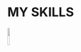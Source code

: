 # MY SKILLS
<img src='[https://lh7-us.googleusercontent.com/slidesz/AGV_vUf9chy62nFCJawVtJiyrFHyKbilEhi7yOH5M_CGs_tQ6W4lrHpFuA74_sfUXun5m5DBoayPDUYxk9AwhW53SyYAsjghMD7J_6f_HD4eWmTpwt51b6L4mnIFY9R_yAUBoIMygbehwyGC9wIehC1aNWZyGkpyYHL_=s2048?key=8dQx4UhK-pC1kuDxTLFKYA](https://storage.tally.so/551f6f1e-00a2-4a15-9c33-b40ca5c84113/Git-Logo-2Color.png)' width="10%">
